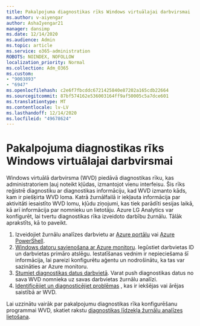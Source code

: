 ```yaml
---
title: Pakalpojuma diagnostikas rīks Windows virtuālajai darbvirsmai
ms.author: v-aiyengar
author: AshaIyengar21
manager: dansimp
ms.date: 12/14/2020
ms.audience: Admin
ms.topic: article
ms.service: o365-administration
ROBOTS: NOINDEX, NOFOLLOW
localization_priority: Normal
ms.collection: Adm_O365
ms.custom:
- "9003893"
- "6947"
ms.openlocfilehash: c2e6f7fbcddc6721425840e87202a165cdb22664
ms.sourcegitcommit: 87bf574162e536003164ff9af50005c5a7dce601
ms.translationtype: MT
ms.contentlocale: lv-LV
ms.lasthandoff: 12/14/2020
ms.locfileid: "49678624"
---
```

# <a name="service-diagnostics-tool-for-windows-virtual-desktop"></a>Pakalpojuma diagnostikas rīks Windows virtuālajai darbvirsmai

Windows virtuālā darbvirsma (WVD) piedāvā diagnostikas rīku, kas administratoriem ļauj noteikt kļūdas, izmantojot vienu interfeisu. Šis rīks reģistrē diagnostiku ar diagnostikas informāciju, kad WVD izmanto kāds, kam ir piešķirta WVD loma. Katrā žurnālfailā ir iekļauta informācija par aktivitāti iesaistīto WVD lomu, kļūdu ziņojumi, kas tiek parādīti sesijas laikā, kā arī informācija par nomnieku un lietotāju. Azure LG Analytics var konfigurēt, lai tvertu diagnostikas rīka izveidoto darbību žurnālu. Tālāk aprakstīts, kā to paveikt.

1. Izveidojiet žurnālu analīzes darbvietu ar [Azure portālu](https://go.microsoft.com/fwlink/?linkid=2129500) vai [Azure PowerShell](https://go.microsoft.com/fwlink/?linkid=2129501).
1. [Windows datoru savienošana ar Azure monitoru](https://go.microsoft.com/fwlink/?linkid=2129913). Iegūstiet darbvietas ID un darbvietas primāro atslēgu. Iestatīšanas vednim ir nepieciešama šī informācija, lai pareizi konfigurētu aģentu un nodrošinātu, ka tas var sazināties ar Azure monitoru.
1. [Stumiet diagnostikas datus darbvietā](https://go.microsoft.com/fwlink/?linkid=2128284). Varat push diagnostikas datus no sava WVD nomnieka uz savas darbvietas žurnālu analīzi.
1. [Identificējiet un diagnosticējiet problēmas](https://go.microsoft.com/fwlink/?linkid=2128338) , kas ir iekšējas vai ārējas saistībā ar WVD.

Lai uzzinātu vairāk par pakalpojumu diagnostikas rīka konfigurēšanu programmai WVD, skatiet rakstu [diagnostikas līdzekļa žurnālu analīzes lietošana](https://go.microsoft.com/fwlink/?linkid=2128084).

